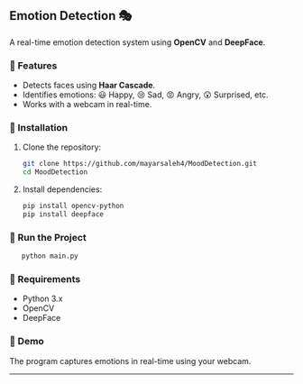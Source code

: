 ## Emotion Detection 🎭
A real-time emotion detection system using **OpenCV** and **DeepFace**.

### 📌 Features
- Detects faces using **Haar Cascade**.
- Identifies emotions: 😃 Happy, 😢 Sad, 😡 Angry, 😲 Surprised, etc.
- Works with a webcam in real-time.

### 🔧 Installation
1. Clone the repository:
   ```bash
   git clone https://github.com/mayarsaleh4/MoodDetection.git
   cd MoodDetection
   ```
2. Install dependencies:
   ```bash
   pip install opencv-python
   pip install deepface
   ```

### 🚀 Run the Project
```bash
   python main.py
```

### 📌 Requirements
- Python 3.x
- OpenCV
- DeepFace

### 👀 Demo
The program captures emotions in real-time using your webcam.

---

